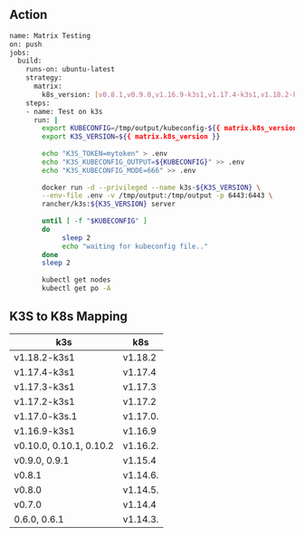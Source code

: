 ## Action
```sh
name: Matrix Testing
on: push
jobs:
  build:
    runs-on: ubuntu-latest
    strategy:
      matrix:
        k8s_version: [v0.8.1,v0.9.0,v1.16.9-k3s1,v1.17.4-k3s1,v1.18.2-k3s1]
    steps:
    - name: Test on k3s
      run: |
        export KUBECONFIG=/tmp/output/kubeconfig-${{ matrix.k8s_version }}.yaml
        export K3S_VERSION=${{ matrix.k8s_version }}
        
        echo "K3S_TOKEN=mytoken" > .env
        echo "K3S_KUBECONFIG_OUTPUT=${KUBECONFIG}" >> .env
        echo "K3S_KUBECONFIG_MODE=666" >> .env 
        
        docker run -d --privileged --name k3s-${K3S_VERSION} \
        --env-file .env -v /tmp/output:/tmp/output -p 6443:6443 \
        rancher/k3s:${K3S_VERSION} server 
        
        until [ -f "$KUBECONFIG" ]
        do
             sleep 2
             echo "waiting for kubeconfig file.."
        done
        sleep 2
        
        kubectl get nodes
        kubectl get po -A
 ```

## K3S to K8s Mapping


| k3s                       | k8s      |
|---------------------------|----------|
| v1.18.2-k3s1              | v1.18.2  |
| v1.17.4-k3s1              | v1.17.4  |
| v1.17.3-k3s1              | v1.17.3  |
| v1.17.2-k3s1              | v1.17.2  |
| v1.17.0-k3s.1             | v1.17.0. |
| v1.16.9-k3s1              | v1.16.9  |
| v0.10.0, 0.10.1, 0.10.2   | v1.16.2. |
| v0.9.0, 0.9.1             | v1.15.4  |
| v0.8.1                    | v1.14.6. |
| v0.8.0                    | v1.14.5. |
| v0.7.0                    | v1.14.4  |
| 0.6.0, 0.6.1              | v1.14.3. |

